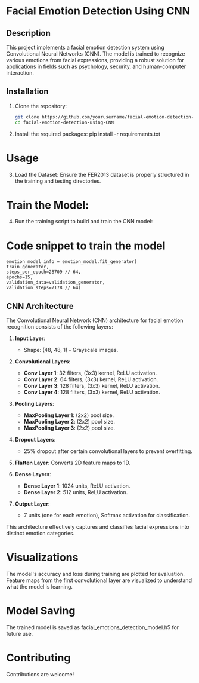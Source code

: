 # Facial Emotion Detection Using CNN

## Description
This project implements a facial emotion detection system using Convolutional Neural Networks (CNN). The model is trained to recognize various emotions from facial expressions, providing a robust solution for applications in fields such as psychology, security, and human-computer interaction.

## Installation

1. Clone the repository:
   ```bash
   git clone https://github.com/yourusername/facial-emotion-detection-using-CNN.git
   cd facial-emotion-detection-using-CNN
2. Install the required packages:
pip install -r requirements.txt
# Usage
3. Load the Dataset: Ensure the FER2013 dataset is properly structured in the training and testing directories.

# Train the Model:
4. Run the training script to build and train the CNN model:
# Code snippet to train the model
    emotion_model_info = emotion_model.fit_generator(
    train_generator,
    steps_per_epoch=28709 // 64,
    epochs=15,
    validation_data=validation_generator,
    validation_steps=7178 // 64)

## CNN Architecture

The Convolutional Neural Network (CNN) architecture for facial emotion recognition consists of the following layers:

1. **Input Layer**: 
   - Shape: (48, 48, 1) - Grayscale images.

2. **Convolutional Layers**:
   - **Conv Layer 1**: 32 filters, (3x3) kernel, ReLU activation.
   - **Conv Layer 2**: 64 filters, (3x3) kernel, ReLU activation.
   - **Conv Layer 3**: 128 filters, (3x3) kernel, ReLU activation.
   - **Conv Layer 4**: 128 filters, (3x3) kernel, ReLU activation.

3. **Pooling Layers**:
   - **MaxPooling Layer 1**: (2x2) pool size.
   - **MaxPooling Layer 2**: (2x2) pool size.
   - **MaxPooling Layer 3**: (2x2) pool size.

4. **Dropout Layers**: 
   - 25% dropout after certain convolutional layers to prevent overfitting.

5. **Flatten Layer**: Converts 2D feature maps to 1D.

6. **Dense Layers**:
   - **Dense Layer 1**: 1024 units, ReLU activation.
   - **Dense Layer 2**: 512 units, ReLU activation.

7. **Output Layer**:
   - 7 units (one for each emotion), Softmax activation for classification.

This architecture effectively captures and classifies facial expressions into distinct emotion categories.


# Visualizations
The model's accuracy and loss during training are plotted for evaluation.
Feature maps from the first convolutional layer are visualized to understand what the model is learning.
# Model Saving
The trained model is saved as facial_emotions_detection_model.h5 for future use.

# Contributing
Contributions are welcome!

